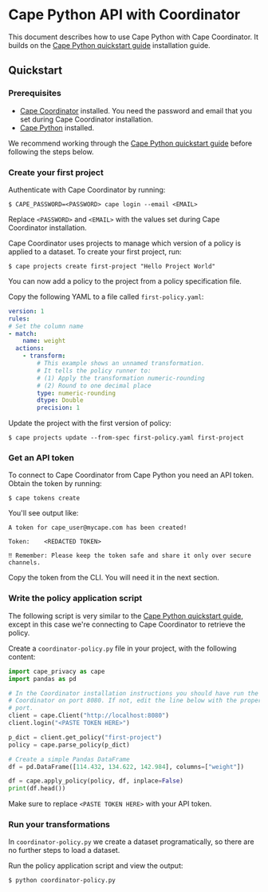 # Cape Python API with Coordinator

This document describes how to use Cape Python with Cape Coordinator. It builds on the [Cape Python quickstart guide](/libraries/cape-python/quickstart/) installation guide.

## Quickstart

### Prerequisites

* [Cape Coordinator](/cape-core/coordinator/) installed. You need the password and email that you set during Cape Coordinator installation.
* [Cape Python](/libraries/cape-python/quickstart/#installation) installed.

We recommend working through the [Cape Python quickstart guide](/libraries/cape-python/quickstart/) before following the steps below.

### Create your first project

Authenticate with Cape Coordinator by running:

```shell
$ CAPE_PASSWORD=<PASSWORD> cape login --email <EMAIL>
```

Replace `<PASSWORD>` and `<EMAIL>` with the values set during Cape Coordinator installation.

Cape Coordinator uses projects to manage which version of a policy is applied to a dataset. To create your first project, run:

```shell
$ cape projects create first-project "Hello Project World"
```

You can now add a policy to the project from a policy specification file.

Copy the following YAML to a file called `first-policy.yaml`:

```yaml
version: 1
rules:
# Set the column name
- match:
    name: weight
  actions:
    - transform:
        # This example shows an unnamed transformation.
        # It tells the policy runner to:
        # (1) Apply the transformation numeric-rounding
        # (2) Round to one decimal place
        type: numeric-rounding
        dtype: Double
        precision: 1
```

Update the project with the first version of policy:

```shell
$ cape projects update --from-spec first-policy.yaml first-project
```

### Get an API token

To connect to Cape Coordinator from Cape Python you need an API token. Obtain the token by running:

```shell
$ cape tokens create
```

You'll see output like:

```shell
A token for cape_user@mycape.com has been created!

Token:    <REDACTED TOKEN>

‼ Remember: Please keep the token safe and share it only over secure channels.
```

Copy the token from the CLI. You will need it in the next section.

### Write the policy application script

The following script is very similar to the [Cape Python quickstart guide](/libraries/cape-python/quickstart/), except in this
case we're connecting to Cape Coordinator to retrieve the policy.

Create a `coordinator-policy.py` file in your project, with the following content:

```python
import cape_privacy as cape
import pandas as pd

# In the Coordinator installation instructions you should have run the
# Coordinator on port 8080. If not, edit the line below with the proper
# port.
client = cape.Client("http://localhost:8080")
client.login("<PASTE TOKEN HERE>")

p_dict = client.get_policy("first-project")
policy = cape.parse_policy(p_dict)

# Create a simple Pandas DataFrame
df = pd.DataFrame([114.432, 134.622, 142.984], columns=["weight"])

df = cape.apply_policy(policy, df, inplace=False)
print(df.head())
```

Make sure to replace `<PASTE TOKEN HERE>` with your API token.

### Run your transformations

In `coordinator-policy.py` we create a dataset programatically, so there are no further steps to load a dataset.

Run the policy application script and view the output:

```bash
$ python coordinator-policy.py
```
